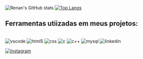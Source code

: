 ![Renan's GitHub stats](https://github-readme-stats.vercel.app/api?username=RenanAderneF&show_icons=true&theme=merko)
[![Top Langs](https://github-readme-stats.vercel.app/api/top-langs/?username=RenanAderneF&layout=compact&progress=true&theme=merko)](https://github.com/anuraghazra/github-readme-stats)

## Ferramentas utiizadas em meus projetos:

<div style="display: inline_block"><br/>
     <img aling="center" alt="vscode" src="https://img.shields.io/badge/Visual_Studio_Code-0078D4?style=for-the-badge&logo=visual%20studio%20code&logoColor=white">
    <img aling="center" alt="html5" src="https://img.shields.io/badge/HTML5-E34F26?style=for-the-badge&logo=html5&logoColor=white">
    <img aling="center" alt="css" src="https://img.shields.io/badge/CSS-239120?&style=for-the-badge&logo=css3&logoColor=white">
    <img aling="center" alt="c" src="https://img.shields.io/badge/C-00599C?style=for-the-badge&logo=c&logoColor=white">
     <img aling="center" alt="c++" src="https://img.shields.io/badge/C%2B%2B-00599C?style=for-the-badge&logo=c%2B%2B&logoColor=white">
      <img aling="center" alt="mysql" src="https://img.shields.io/badge/MySQL-005C84?style=for-the-badge&logo=mysql&logoColor=white">
      <img aling="center" alt="linkedin" src="https://img.shields.io/badge/LinkedIn-0077B5?style=for-the-badge&logo=linkedin&logoColor=white">

<div>


[![Instagram](https://img.shields.io/badge/Instagram-E4405F?style=for-the-badge&logo=instagram&logoColor=white)]()
